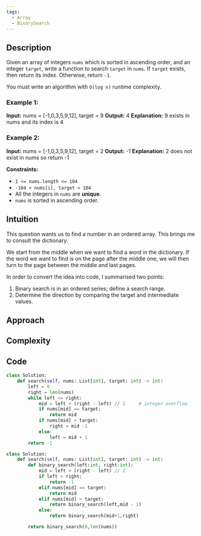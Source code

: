 ```yaml
---
tags:
  - Array
  - BinarySearch
---
```

## Description

Given an array of integers `nums` which is sorted in ascending order, and an integer `target`, write a function to search `target` in `nums`. If `target` exists, then return its index. Otherwise, return `-1`.

You must write an algorithm with `O(log n)` runtime complexity.

### **Example 1:**

**Input:** nums = [-1,0,3,5,9,12], target = 9
**Output:** 4
**Explanation:** 9 exists in nums and its index is 4

### **Example 2:**

**Input:** nums = [-1,0,3,5,9,12], target = 2
**Output:** -1
**Explanation:** 2 does not exist in nums so return -1

**Constraints:**

- `1 <= nums.length <= 104`
- `-104 < nums[i], target < 104`
- All the integers in `nums` are **unique**.
- `nums` is sorted in ascending order.
## Intuition

This question wants us to find a number in an ordered array. This brings me to consult the dictionary.  

We start from the middle when we want to find a word in the dictionary. 
If the word we want to find is on the page after the middle one, we will then turn to the page between the middle and last pages.

In order to convert the idea into code, I summarised two points:
1. Binary search is in an ordered series; define a search range.
2. Determine the direction by comparing the target and intermediate values.

## Approach



## Complexity

## Code

```python []
class Solution:
    def search(self, nums: List[int], target: int) -> int:
        left = 0
        right = len(nums)
        while left <= right:
            mid = left + (right - left) // 2     # integer overflow
            if nums[mid] == target:
                return mid
            if nums[mid] > target:
                right = mid -1
            else:
                left = mid + 1
        return -1
```


```python
class Solution:
    def search(self, nums: List[int], target: int) -> int:
        def binary_search(left:int, right:int):
            mid = left + (right - left) // 2
            if left > right:
                return -1
            elif nums[mid] == target:
                return mid
            elif nums[mid] > target:
                return binary_search(left,mid - 1)
            else:
                return binary_search(mid+1,right)

        return binary_search(0,len(nums))

```




